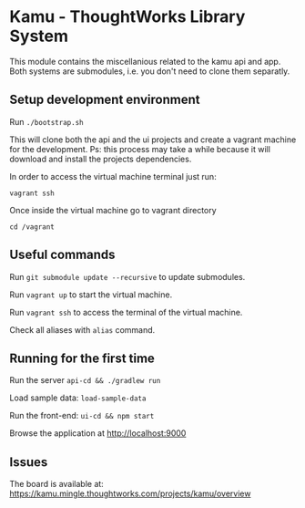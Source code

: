 # Kamu - ThoughtWorks Library System

This module contains the miscellanious related to the kamu api and app. Both systems are submodules, i.e. you don't need to clone them separatly.

## Setup development environment

Run `./bootstrap.sh`

This will clone both the api and the ui projects and create a vagrant machine for the development.
Ps: this process may take a while because it will download and install the projects dependencies.

In order to access the virtual machine terminal just run:

`vagrant ssh`

Once inside the virtual machine go to vagrant directory 

`cd /vagrant`

## Useful commands

Run `git submodule update --recursive` to update submodules.

Run `vagrant up` to start the virtual machine.

Run `vagrant ssh` to access the terminal of the virtual machine.

Check all aliases with `alias` command.

## Running for the first time

Run the server `api-cd && ./gradlew run`

Load sample data: `load-sample-data`

Run the front-end: `ui-cd && npm start`

Browse the application at <http://localhost:9000>

## Issues

The board is available at: https://kamu.mingle.thoughtworks.com/projects/kamu/overview
